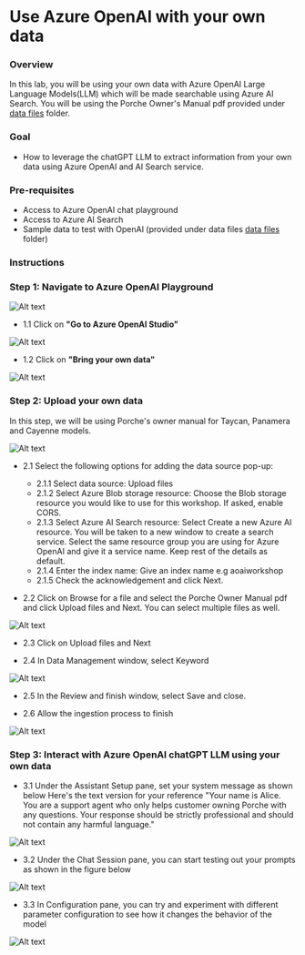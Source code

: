 # Use Azure OpenAI with your own data

### Overview
In this lab, you will be using your own data with Azure OpenAI Large Language Models(LLM) which will be made searchable using Azure AI Search. You will be using the Porche Owner's Manual pdf provided under [data files](/data%20files/) folder.


### Goal
* How to leverage the chatGPT LLM to extract information from your own data using Azure OpenAI and AI Search service.

### Pre-requisites
* Access to Azure OpenAI chat playground
* Access to Azure AI Search
* Sample data to test with OpenAI (provided under data files [data files](/data%20files/) folder)

### Instructions

### Step 1: Navigate to Azure OpenAI Playground

![Alt text](Images/step1.1.png)

* 1.1 Click on **"Go to Azure OpenAI Studio"**

![Alt text](images/step1.11.png)

* 1.2 Click on **"Bring your own data"**

![Alt text](images/step1.2.png)

### Step 2: Upload your own data
In this step, we will be using Porche's owner manual for Taycan, Panamera and Cayenne models.

![Alt text](images/step2.png)

* 2.1 Select the following options for adding the data source pop-up:
    * 2.1.1 Select data source: Upload files
    * 2.1.2 Select Azure Blob storage resource: Choose the Blob storage resource you would like to use for this workshop. If asked, enable CORS.
    * 2.1.3 Select Azure AI Search resource: Select Create a new Azure AI resource. You will be taken to a new window to create a search service. Select the same resource group you are using for Azure OpenAI and give it a service name. Keep rest of the details as default.
    * 2.1.4 Enter the index name: Give an index name e.g aoaiworkshop
    * 2.1.5 Check the acknowledgement and click Next.


* 2.2 Click on Browse for a file and select the Porche Owner Manual pdf and click Upload files and Next. You can select multiple files as well.

![Alt text](images/step2.2.png)

* 2.3 Click on Upload files and Next

* 2.4 In Data Management window, select Keyword

![Alt text](images/step2.3.png)

* 2.5 In the Review and finish window, select Save and close.

* 2.6 Allow the ingestion process to finish

![Alt text](images/step2.6.png)

### Step 3: Interact with Azure OpenAI chatGPT LLM using your own data

* 3.1 Under the Assistant Setup pane, set your system message as shown below
Here's the text version for your reference "Your name is Alice. You are a support agent who only helps customer owning Porche with any questions. Your response should be strictly professional and should not contain any harmful language."

![Alt text](images/step3.1.png)

* 3.2 Under the Chat Session pane, you can start testing out your prompts as shown in the figure below

![Alt text](images/step3.2.png)

* 3.3 In Configuration pane, you can try and experiment with different parameter configuration to see how it changes the behavior of the model

![Alt text](images/step3.3.png)